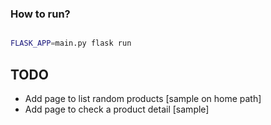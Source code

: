 ### How to run?
```bash

FLASK_APP=main.py flask run
```


## TODO
- Add page to list random products [sample on home path]
- Add page to check a product detail [sample]


